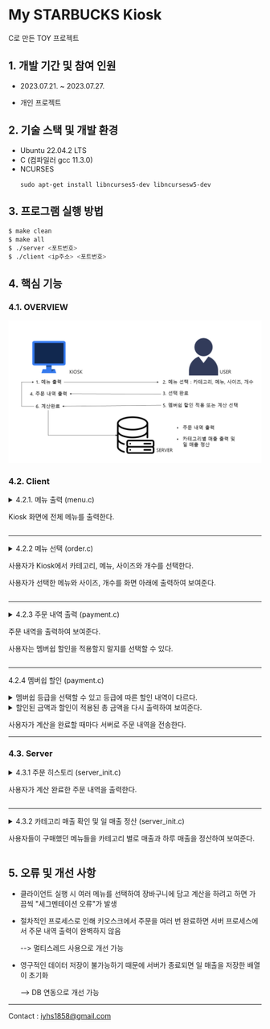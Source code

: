# My STARBUCKS Kiosk
C로 만든 TOY 프로젝트 


## 1. 개발 기간 및 참여 인원

+ 2023.07.21. ~ 2023.07.27.

+ 개인 프로젝트

## 2. 기술 스택 및 개발 환경

+ Ubuntu 22.04.2 LTS
+ C (컴파일러 gcc 11.3.0)
+ NCURSES 
    ```
    sudo apt-get install libncurses5-dev libncursesw5-dev 
    ```

## 3. 프로그램 실행 방법

```bash
$ make clean 
$ make all
$ ./server <포트번호>
$ ./client <ip주소> <포트번호>
```

## 4. 핵심 기능

### 4.1. OVERVIEW
![OVERVIEW](./images/overview.png "기능 요약")

### 4.2. Client

<details> 
<summary> 4.2.1. 메뉴 출력 (menu.c)

Kiosk 화면에 전체 메뉴를 출력한다. 

</summary>


![init screen](./images/client.png "초기 화면")

</details>

---

<details> 
<summary> 4.2.2 메뉴 선택 (order.c)

사용자가 Kiosk에서 카테고리, 메뉴, 사이즈와 개수를 선택한다.

사용자가 선택한 메뉴와 사이즈, 개수를 화면 아래에 출력하여 보여준다.

</summary>


![menu](./images/menu_select.gif "메뉴 선택")
사용자가 주문한 정보를 저장할 배열(=장바구니)

```C
int order_cnt=0; // 사용자가 선택한 메뉴의 총 개수
char* order_name[100]; // 사용자가 선택한 메뉴의 이름
int order_price[100]; // 사용자가 선택한 메뉴의 가격
int order_num[100]; // 사용자가 선택한 메뉴의 개수
int order_size[100]; // 사용자가 선택한 메뉴의 사이즈
```

</details>

---
<details> 
<summary> 4.2.3 주문 내역 출력 (payment.c)

주문 내역을 출력하여 보여준다. 

사용자는 멤버쉽 할인을 적용할지 말지를 선택할 수 있다.
</summary>

![bill](./images/order.png "주문 내역")

</details>

---
 4.2.4 멤버쉽 할인 (payment.c)

<details>
<summary> 멤버쉽 등급을 선택할 수 있고 등급에 따른 할인 내역이 다르다.
</summary>

![membership](./images/membership.png "멤버쉽 등급")
</details>

<details>
<summary> 할인된 금액과 할인이 적용된 총 금액을 다시 출력하여 보여준다.
</summary>

![discount](./images/discount.png "할인")

</details>

사용자가 계산을 완료할 때마다 서버로 주문 내역을 전송한다.

---

### 4.3. Server

<details>
<summary> 4.3.1 주문 히스토리 (server_init.c)

사용자가 계산 완료한 주문 내역을 출력한다.

</summary>

![server init](./images/server.png "서버 초기 화면")

</details>

---

<details>
<summary> 4.3.2 카테고리 매출 확인 및 일 매출 정산 (server_init.c)

사용자들이 구매했던 메뉴들을 카테고리 별로 매출과 하루 매출을 정산하여 보여준다.

</summary>

![revenue](./images/revenue.png "매출 정산")

```C
int category_sales[7]; // 카테고리별 매출을 저장
static int sales[12][31]; // 일 매출 저장 [month][day]
```

</details>

## 5. 오류 및 개선 사항

* 클라이언트 실행 시 여러 메뉴를 선택하여 장바구니에 담고 계산을 하려고 하면 가끔씩 "세그멘테이션 오류"가 발생

* 절차적인 프로세스로 인해 키오스크에서 주문을 여러 번 완료하면 서버 프로세스에서 주문 내역 출력이 완벽하지 않음

  --> 멀티스레드 사용으로 개선 가능

* 영구적인 데이터 저장이 불가능하기 때문에 서버가 종료되면 일 매출을 저장한 배열이 초기화

  --> DB 연동으로 개선 가능

---

Contact : <iyhs1858@gmail.com> 





